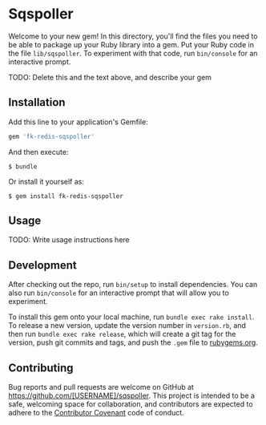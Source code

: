 # Sqspoller

Welcome to your new gem! In this directory, you'll find the files you need to be able to package up your Ruby library into a gem. Put your Ruby code in the file `lib/sqspoller`. To experiment with that code, run `bin/console` for an interactive prompt.

TODO: Delete this and the text above, and describe your gem

## Installation

Add this line to your application's Gemfile:

```ruby
gem 'fk-redis-sqspoller'
```

And then execute:

    $ bundle

Or install it yourself as:

    $ gem install fk-redis-sqspoller

## Usage

TODO: Write usage instructions here

## Development

After checking out the repo, run `bin/setup` to install dependencies. You can also run `bin/console` for an interactive prompt that will allow you to experiment.

To install this gem onto your local machine, run `bundle exec rake install`. To release a new version, update the version number in `version.rb`, and then run `bundle exec rake release`, which will create a git tag for the version, push git commits and tags, and push the `.gem` file to [rubygems.org](https://rubygems.org).

## Contributing

Bug reports and pull requests are welcome on GitHub at https://github.com/[USERNAME]/sqspoller. This project is intended to be a safe, welcoming space for collaboration, and contributors are expected to adhere to the [Contributor Covenant](contributor-covenant.org) code of conduct.


